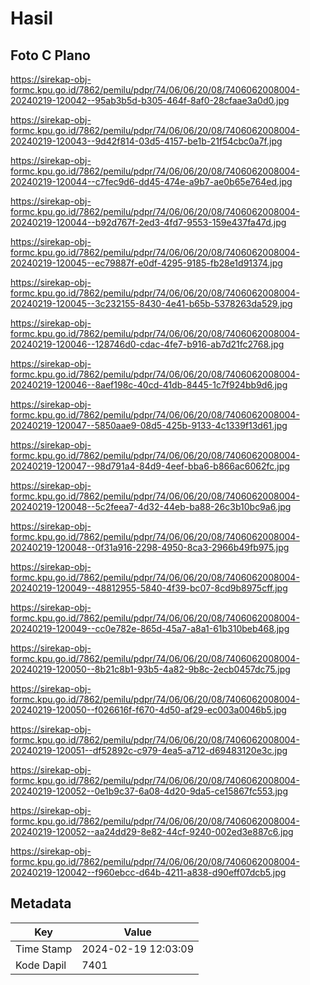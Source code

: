 # Hasil

## Foto C Plano

https://sirekap-obj-formc.kpu.go.id/7862/pemilu/pdpr/74/06/06/20/08/7406062008004-20240219-120042--95ab3b5d-b305-464f-8af0-28cfaae3a0d0.jpg

https://sirekap-obj-formc.kpu.go.id/7862/pemilu/pdpr/74/06/06/20/08/7406062008004-20240219-120043--9d42f814-03d5-4157-be1b-21f54cbc0a7f.jpg

https://sirekap-obj-formc.kpu.go.id/7862/pemilu/pdpr/74/06/06/20/08/7406062008004-20240219-120044--c7fec9d6-dd45-474e-a9b7-ae0b65e764ed.jpg

https://sirekap-obj-formc.kpu.go.id/7862/pemilu/pdpr/74/06/06/20/08/7406062008004-20240219-120044--b92d767f-2ed3-4fd7-9553-159e437fa47d.jpg

https://sirekap-obj-formc.kpu.go.id/7862/pemilu/pdpr/74/06/06/20/08/7406062008004-20240219-120045--ec79887f-e0df-4295-9185-fb28e1d91374.jpg

https://sirekap-obj-formc.kpu.go.id/7862/pemilu/pdpr/74/06/06/20/08/7406062008004-20240219-120045--3c232155-8430-4e41-b65b-5378263da529.jpg

https://sirekap-obj-formc.kpu.go.id/7862/pemilu/pdpr/74/06/06/20/08/7406062008004-20240219-120046--128746d0-cdac-4fe7-b916-ab7d21fc2768.jpg

https://sirekap-obj-formc.kpu.go.id/7862/pemilu/pdpr/74/06/06/20/08/7406062008004-20240219-120046--8aef198c-40cd-41db-8445-1c7f924bb9d6.jpg

https://sirekap-obj-formc.kpu.go.id/7862/pemilu/pdpr/74/06/06/20/08/7406062008004-20240219-120047--5850aae9-08d5-425b-9133-4c1339f13d61.jpg

https://sirekap-obj-formc.kpu.go.id/7862/pemilu/pdpr/74/06/06/20/08/7406062008004-20240219-120047--98d791a4-84d9-4eef-bba6-b866ac6062fc.jpg

https://sirekap-obj-formc.kpu.go.id/7862/pemilu/pdpr/74/06/06/20/08/7406062008004-20240219-120048--5c2feea7-4d32-44eb-ba88-26c3b10bc9a6.jpg

https://sirekap-obj-formc.kpu.go.id/7862/pemilu/pdpr/74/06/06/20/08/7406062008004-20240219-120048--0f31a916-2298-4950-8ca3-2966b49fb975.jpg

https://sirekap-obj-formc.kpu.go.id/7862/pemilu/pdpr/74/06/06/20/08/7406062008004-20240219-120049--48812955-5840-4f39-bc07-8cd9b8975cff.jpg

https://sirekap-obj-formc.kpu.go.id/7862/pemilu/pdpr/74/06/06/20/08/7406062008004-20240219-120049--cc0e782e-865d-45a7-a8a1-61b310beb468.jpg

https://sirekap-obj-formc.kpu.go.id/7862/pemilu/pdpr/74/06/06/20/08/7406062008004-20240219-120050--8b21c8b1-93b5-4a82-9b8c-2ecb0457dc75.jpg

https://sirekap-obj-formc.kpu.go.id/7862/pemilu/pdpr/74/06/06/20/08/7406062008004-20240219-120050--f026616f-f670-4d50-af29-ec003a0046b5.jpg

https://sirekap-obj-formc.kpu.go.id/7862/pemilu/pdpr/74/06/06/20/08/7406062008004-20240219-120051--df52892c-c979-4ea5-a712-d69483120e3c.jpg

https://sirekap-obj-formc.kpu.go.id/7862/pemilu/pdpr/74/06/06/20/08/7406062008004-20240219-120052--0e1b9c37-6a08-4d20-9da5-ce15867fc553.jpg

https://sirekap-obj-formc.kpu.go.id/7862/pemilu/pdpr/74/06/06/20/08/7406062008004-20240219-120052--aa24dd29-8e82-44cf-9240-002ed3e887c6.jpg

https://sirekap-obj-formc.kpu.go.id/7862/pemilu/pdpr/74/06/06/20/08/7406062008004-20240219-120042--f960ebcc-d64b-4211-a838-d90eff07dcb5.jpg


## Metadata

| Key        | Value               |
| ---------- | ------------------- |
| Time Stamp | 2024-02-19 12:03:09 |
| Kode Dapil | 7401                |



